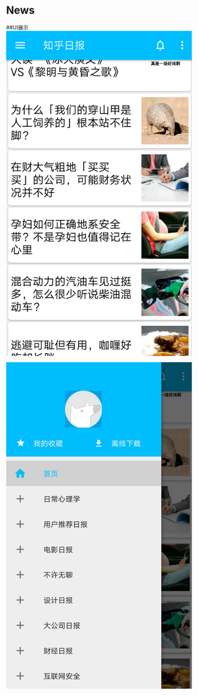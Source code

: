 # News  
##UI展示
![demo1](https://github.com/kaitiandeng/News/blob/master/app/src/main/res/mipmap-xxhdpi/demo1.jpg)


![demo2](https://github.com/kaitiandeng/News/blob/master/app/src/main/res/mipmap-xxhdpi/demo2.jpg)
